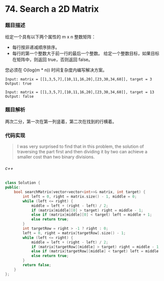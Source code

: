# 74. Search a 2D Matrix

### 题目描述

给定一个具有以下两个属性的 m x n 整数矩阵：
- 每行按非递减顺序排序。
- 每行的第一个整数大于前一行的最后一个整数。
给定一个整数目标，如果目标在矩阵中，则返回 true，否则返回 false。

您必须在 O(log(m * n)) 时间复杂度内编写解决方案。

```
Input: matrix = [[1,3,5,7],[10,11,16,20],[23,30,34,60]], target = 3
Output: true
```

```
Input: matrix = [[1,3,5,7],[10,11,16,20],[23,30,34,60]], target = 13
Output: false
```

### 题目解析

两次二分，第一次在第一列竖着，第二次在找到的行横着。

### 代码实现

> I was very surprised to find that in this problem, the solution of traversing the part first and then dividing it by two can achieve a smaller cost than two binary divisions.

###### c++

```c++
class Solution {
public:
    bool searchMatrix(vector<vector<int>>& matrix, int target) {
        int left = 0, right = matrix.size() - 1, middle = 0;
        while (left <= right) {
            middle = left + (right - left) / 2;
            if (matrix[middle][0] > target) right = middle - 1;
            else if (matrix[middle][0] < target) left = middle + 1; 
            else return true;
        }
        int targetRow = right > -1 ? right : 0;
        left = 0, right = matrix[targetRow].size() - 1;
        while (left <= right) {
            middle = left + (right - left) / 2;
            if (matrix[targetRow][middle] > target) right = middle - 1;
            else if (matrix[targetRow][middle] < target) left = middle + 1;
            else return true;
        }
        return false;
    }
};
```

